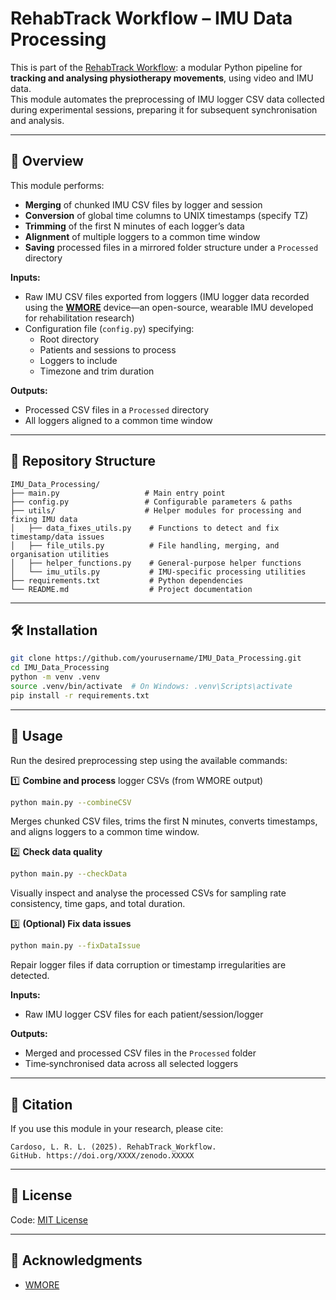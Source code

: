 # RehabTrack Workflow – IMU Data Processing

This is part of the [RehabTrack Workflow](https://github.com/lrlcardoso/RehabTrack_Workflow): a modular Python pipeline for **tracking and analysing physiotherapy movements**, using video and IMU data.  
This module automates the preprocessing of IMU logger CSV data collected during experimental sessions, preparing it for subsequent synchronisation and analysis.

---

## 📌 Overview

This module performs:
- **Merging** of chunked IMU CSV files by logger and session
- **Conversion** of global time columns to UNIX timestamps (specify TZ)
- **Trimming** of the first N minutes of each logger’s data
- **Alignment** of multiple loggers to a common time window  
- **Saving** processed files in a mirrored folder structure under a `Processed` directory

**Inputs:**
- Raw IMU CSV files exported from loggers (IMU logger data recorded using the **[WMORE](https://github.com/NeuroRehack/WMORE)** device—an open-source, wearable IMU developed for rehabilitation research)
- Configuration file (`config.py`) specifying:
  - Root directory
  - Patients and sessions to process
  - Loggers to include
  - Timezone and trim duration

**Outputs:**
- Processed CSV files in a `Processed` directory
- All loggers aligned to a common time window

---

## 📂 Repository Structure

```
IMU_Data_Processing/
├── main.py                   # Main entry point
├── config.py                 # Configurable parameters & paths
├── utils/                    # Helper modules for processing and fixing IMU data
│   ├── data_fixes_utils.py    # Functions to detect and fix timestamp/data issues
│   ├── file_utils.py          # File handling, merging, and organisation utilities
│   ├── helper_functions.py    # General-purpose helper functions
│   └── imu_utils.py           # IMU-specific processing utilities
├── requirements.txt           # Python dependencies
└── README.md                  # Project documentation
```

---

## 🛠 Installation

```bash
git clone https://github.com/yourusername/IMU_Data_Processing.git
cd IMU_Data_Processing
python -m venv .venv
source .venv/bin/activate  # On Windows: .venv\Scripts\activate
pip install -r requirements.txt
```

---

## 🚀 Usage

Run the desired preprocessing step using the available commands:

1️⃣ **Combine and process** logger CSVs (from WMORE output)  
```bash
python main.py --combineCSV
```
Merges chunked CSV files, trims the first N minutes, converts timestamps, and aligns loggers to a common time window.  

2️⃣ **Check data quality**  
```bash
python main.py --checkData
```
Visually inspect and analyse the processed CSVs for sampling rate consistency, time gaps, and total duration.  

3️⃣ **(Optional) Fix data issues**  
```bash
python main.py --fixDataIssue
```
Repair logger files if data corruption or timestamp irregularities are detected.  

**Inputs:**  
- Raw IMU logger CSV files for each patient/session/logger  

**Outputs:**  
- Merged and processed CSV files in the `Processed` folder  
- Time‑synchronised data across all selected loggers  


---

## 📖 Citation

If you use this module in your research, please cite:
```
Cardoso, L. R. L. (2025). RehabTrack_Workflow. 
GitHub. https://doi.org/XXXX/zenodo.XXXXX
```

---

## 📝 License

Code: [MIT License](LICENSE)  

---

## 🤝 Acknowledgments

- [WMORE](https://github.com/NeuroRehack/WMORE)
